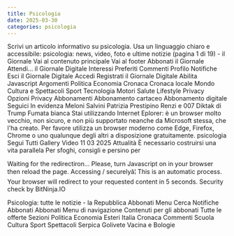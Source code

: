 ```yaml
---
title: Psicologia
date: 2025-03-30
categories: psicologia
---
```


Scrivi un articolo informativo su psicologia. Usa un linguaggio chiaro e accessibile:
psicologia: news, video, foto e ultime notizie (pagina 1 di 19) - il Giornale
Vai al contenuto principale
Vai al footer
Abbonati
il Giornale
Attendi...
il Giornale Digitale
Interessi
Preferiti
Commenti
Profilo
Notifiche
Esci
il Giornale Digitale
Accedi
Registrati
il Giornale Digitale
Abilita Javascript
Argomenti
Politica
Economia
Cronaca
Cronaca locale
Mondo
Cultura e Spettacoli
Sport
Tecnologia
Motori
Salute
Lifestyle
Privacy
Opzioni Privacy
Abbonamenti
Abbonamento cartaceo
Abbonamento digitale
Seguici
In evidenza
Meloni
Salvini
Patrizia Prestipino
Renzi e 007
Diktak di Trump
Fumata bianca
Stai utilizzando Internet Eplorer: è un browser molto vecchio, non sicuro, e non più supportato neanche da Microsoft stessa, che l'ha creato.
Per favore utilizza un browser moderno come Edge, Firefox, Chrome o uno qualunque degli altri a disposizione gratuitamente.
psicologia
Segui
Tutti
Gallery
Video
11 03 2025
Attualità
È necessario costruirsi una vita parallela
Per sfoghi, consigli e persino per 

Waiting for the redirectiron...
Please, turn Javascript on in your browser then reload the page.
Accessing / securelyâ¦
This is an automatic process. Your browser will redirect to your requested content in 5 seconds.
Security check by BitNinja.IO

Psicologia: tutte le notizie - la Repubblica
Abbonati
Menu
Cerca
Notifiche
Abbonati
Abbonati
Menu di navigazione
Contenuti per gli abbonati
Tutte le offerte
Sezioni
Politica
Economia
Esteri
Italia
Cronaca
Commenti
Scuola
Cultura
Sport
Spettacoli
Serpica
Golivete
Vacina e Bologie
